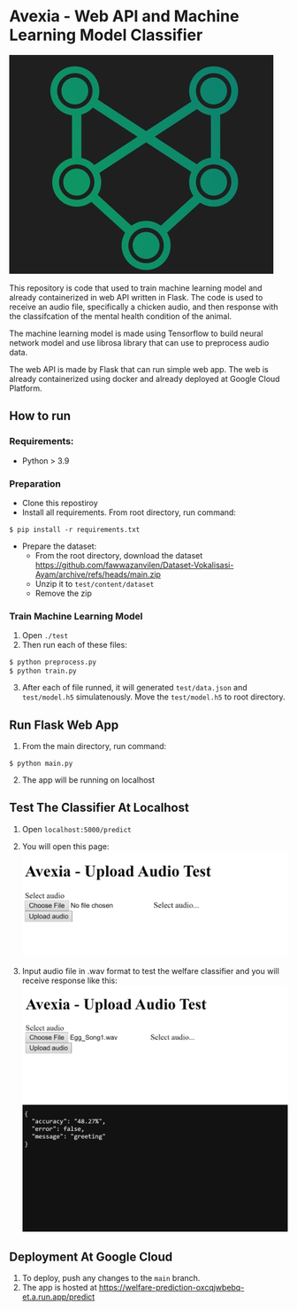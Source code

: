# Avexia - Web API and Machine Learning Model Classifier

![Avexia Logo](./static/img/avexia-logo.jpeg)

This repository is code that used to train machine learning model and already containerized in web API written in Flask. The code is used to receive an audio file, specifically a chicken audio, and then response with the classifcation of the mental health condition of the animal. 

The machine learning model is made using Tensorflow to build neural network model and use librosa library that can use to preprocess audio data. 

The web API is made by Flask that can run simple web app. The web is already containerized using docker and already deployed at Google Cloud Platform.

## How to run
### Requirements:
- Python > 3.9
### Preparation
- Clone this repostiroy
- Install all requirements. From root directory, run command:
```
$ pip install -r requirements.txt
```
- Prepare the dataset:
    - From the root directory, download the dataset https://github.com/fawwazanvilen/Dataset-Vokalisasi-Ayam/archive/refs/heads/main.zip
    - Unzip it to `test/content/dataset`
    - Remove the zip
### Train Machine Learning Model
1. Open `./test`
2. Then run each of these files:
```
$ python preprocess.py
$ python train.py
```
3. After each of file runned, it will generated `test/data.json` and `test/model.h5` simulatenously. Move the `test/model.h5` to root directory. 

## Run Flask Web App
1. From the main directory, run command:
```
$ python main.py
```
2. The app will be running on localhost

## Test The Classifier At Localhost
1. Open `localhost:5000/predict`
2. You will open this page:
![Screenshoot App 1](./static/img/screenshoot-app-01.png)

3. Input audio file in .wav format to test the welfare classifier and you will receive response like this:
![Screenshoot App 2](./static/img/screenshoot-app-02.png)
![Screenshoot App 3](./static/img/screenshoot-app-03.png)

## Deployment At Google Cloud
1. To deploy, push any changes to the `main` branch.
2. The app is hosted at https://welfare-prediction-oxcqjwbebq-et.a.run.app/predict